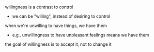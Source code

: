 
willingness is a contrast to control
- we can be "willing", instead of desiring to control

when we're unwilling to have things, we have them
- e.g., unwillingness to have unpleasant feelings means we have them

the goal of willingness is to accept it, not to change it
